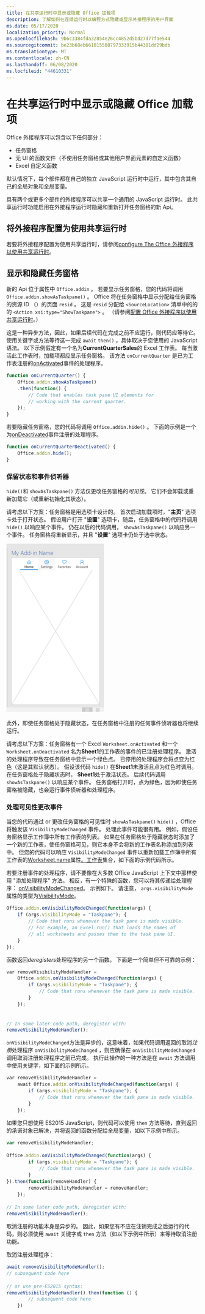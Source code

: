 ```yaml
---
title: 在共享运行时中显示或隐藏 Office 加载项
description: 了解如何在连续运行时以编程方式隐藏或显示外接程序的用户界面
ms.date: 05/17/2020
localization_priority: Normal
ms.openlocfilehash: 9b6c3384fda32854e26cc4852d5bd27d77fae544
ms.sourcegitcommit: be23b68eb661015508797333915b44381dd29bdb
ms.translationtype: MT
ms.contentlocale: zh-CN
ms.lasthandoff: 06/08/2020
ms.locfileid: "44610331"
---
```

# <a name="show-or-hide-an-office-add-in-in-a-shared-runtime"></a>在共享运行时中显示或隐藏 Office 加载项

Office 外接程序可以包含以下任何部分：

- 任务窗格
- 无 UI 的函数文件（不使用任务窗格或其他用户界面元素的自定义函数）
- Excel 自定义函数

默认情况下，每个部件都在自己的独立 JavaScript 运行时中运行，其中包含其自己的全局对象和全局变量。

具有两个或更多个部件的外接程序可以共享一个通用的 JavaScript 运行时。 此共享运行时功能启用在外接程序运行时隐藏和重新打开任务窗格的新 Api。

## <a name="configure-an-add-in-to-use-a-shared-runtime"></a>将外接程序配置为使用共享运行时

若要将外接程序配置为使用共享运行时，请参阅[configure The Office 外接程序以使用共享运行时](configure-your-add-in-to-use-a-shared-runtime.md)。

## <a name="show-and-hide-the-task-pane"></a>显示和隐藏任务窗格

新的 Api 位于属性中 `Office.addin` 。 若要显示任务窗格，您的代码将调用 `Office.addin.showAsTaskpane()` 。 Office 将在任务窗格中显示分配给任务窗格的资源 ID （）的页面 `resid` 。 这是 `resid` 分配给 `<SourceLocation>` 清单中的的的 `<Action xsi:type="ShowTaskpane">` 。 （请参阅[配置 Office 外接程序以使用共享运行时](configure-your-add-in-to-use-a-shared-runtime.md)。）

这是一种异步方法，因此，如果后续代码在完成之前不应运行，则代码应等待它。 使用关键字或方法等待这一完成 `await` `then()` ，具体取决于您使用的 JavaScript 语法。 以下示例假定有一个名为**CurrentQuarterSales**的 Excel 工作表。 每当激活此工作表时，加载项都应显示任务窗格。 该方法 `onCurrentQuarter` 是已为工作表注册的[onActivated](/javascript/api/excel/excel.worksheet?view=excel-js-preview#onactivated)事件的处理程序。

```javascript
function onCurrentQuarter() {
    Office.addin.showAsTaskpane()
    .then(function() {
        // Code that enables task pane UI elements for
        // working with the current quarter.
    });
}
```

若要隐藏任务窗格，您的代码将调用 `Office.addin.hide()` 。 下面的示例是一个为[onDeactivated](/javascript/api/excel/excel.worksheet?view=excel-js-preview#ondeactivated)事件注册的处理程序。

```javascript
function onCurrentQuarterDeactivated() {
    Office.addin.hide();
}
```

### <a name="preservation-of-state-and-event-listeners"></a>保留状态和事件侦听器

`hide()`和 `showAsTaskpane()` 方法仅更改任务窗格的*可见性*。 它们不会卸载或重新加载它（或重新初始化其状态）。

请考虑以下方案：任务窗格是用选项卡设计的。 首次启动加载项时，"**主页**" 选项卡处于打开状态。 假设用户打开 "**设置**" 选项卡，随后，任务窗格中的代码将调用 `hide()` 以响应某个事件。 仍在以后的代码调用， `showAsTaskpane()` 以响应另一个事件。 任务窗格将重新显示，并且 "**设置**" 选项卡仍处于选中状态。

![任务窗格的屏幕截图，其中有四个标签为 "主页"、"设置"、"收藏夹" 和 "帐户"。](../images/TaskpaneWithTabs.png)

此外，即使任务窗格处于隐藏状态，在任务窗格中注册的任何事件侦听器也将继续运行。

请考虑以下方案：任务窗格有一个 Excel `Worksheet.onActivated` 和一个 `Worksheet.onDeactivated` 名为**Sheet1**的工作表的事件的已注册处理程序。 激活的处理程序导致在任务窗格中显示一个绿色点。 已停用的处理程序会将点变为红色（这是其默认状态）。 假设该代码 `hide()` 在**Sheet1**未激活且点为红色时调用。 在任务窗格处于隐藏状态时， **Sheet1**处于激活状态。 后续代码调用 `showAsTaskpane()` 以响应某个事件。 任务窗格打开时，点为绿色，因为即使任务窗格被隐藏，也会运行事件侦听器和处理程序。

### <a name="handle-visibility-changed-event"></a>处理可见性更改事件

当您的代码通过 or 更改任务窗格的可见性时 `showAsTaskpane()` `hide()` ，Office 将触发该 `VisibilityModeChanged` 事件。 处理此事件可能很有用。 例如，假设任务窗格显示工作簿中所有工作表的列表。 如果在任务窗格处于隐藏状态时添加了一个新的工作表，使任务窗格可见，则它本身不会将新的工作表名称添加到列表中。 但您的代码可以响应 `VisibilityModeChanged` 事件以重新加载工作簿中所有工作表的[Worksheet.name](/javascript/api/excel/excel.worksheet#name)属性[。工作表](/javascript/api/excel/excel.workbook#worksheets)集合，如下面的示例代码所示。

若要注册事件的处理程序，请不要像在大多数 Office JavaScript 上下文中那样使用 "添加处理程序" 方法。 相反，有一个特殊的函数，您可以将其传递给处理程序： [onVisibilityModeChanged](/javascript/api/office/office.addin#onvisibilitymodechanged-listener-)。 示例如下。 请注意， `args.visibilityMode` 属性的类型为[VisibilityMode](/javascript/api/office/office.visibilitymode)。

```javascript
Office.addin.onVisibilityModeChanged(function(args) {
    if (args.visibilityMode = "Taskpane"); {
        // Code that runs whenever the task pane is made visible.
        // For example, an Excel.run() that loads the names of
        // all worksheets and passes them to the task pane UI.
    }
});
```

函数返回*deregisters*处理程序的另一个函数。 下面是一个简单但不可靠的示例：

```javascript
var removeVisibilityModeHandler =
    Office.addin.onVisibilityModeChanged(function(args) {
        if (args.visibilityMode = "Taskpane"); {
            // Code that runs whenever the task pane is made visible.
        }
    });


// In some later code path, deregister with:
removeVisibilityModeHandler();
```

`onVisibilityModeChanged`方法是异步的，这意味着，如果代码调用返回的取消*注册*处理程序 `onVisibilityModeChanged` ，则应确保在 `onVisibilityModeChanged` 调用取消注册处理程序之前已完成。 执行此操作的一种方法是在 `await` 方法调用中使用关键字，如下面的示例所示。

```javascript
var removeVisibilityModeHandler =
    await Office.addin.onVisibilityModeChanged(function(args) {
        if (args.visibilityMode = "Taskpane"); {
            // Code that runs whenever the task pane is made visible.
        }
    });
```

如果您只想使用 ES2015 JavaScript，则代码可以使用 `then` 方法等待，直到返回的承诺对象已解决，并将返回的函数分配给全局变量，如以下示例中所示。

```javascript
var removeVisibilityModeHandler;

Office.addin.onVisibilityModeChanged(function(args) {
        if (args.visibilityMode = "Taskpane"); {
            // Code that runs whenever the task pane is made visible.
        }
}).then(function(removeHandler) {
        removeVisibilityModeHandler = removeHandler;
    });

// In some later code path, deregister with:
removeVisibilityModeHandler();
```

取消注册的功能本身是异步的。 因此，如果您有不应在注销完成之后运行的代码，则必须使用 `await` 关键字或 `then` 方法（如以下示例中所示）来等待取消注册功能。

取消注册处理程序：

```javascript
await removeVisibilityModeHandler();
// subsequent code here

// or use pre-ES2015 syntax:
removeVisibilityModeHandler().then(function () {
        // subsequent code here
    })
```
